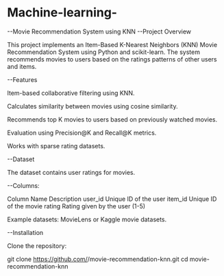 # Machine-learning-
--Movie Recommendation System using KNN
--Project Overview

This project implements an Item-Based K-Nearest Neighbors (KNN) Movie Recommendation System using Python and scikit-learn.
The system recommends movies to users based on the ratings patterns of other users and items.

--Features

Item-based collaborative filtering using KNN.

Calculates similarity between movies using cosine similarity.

Recommends top K movies to users based on previously watched movies.

Evaluation using Precision@K and Recall@K metrics.

Works with sparse rating datasets.

--Dataset

The dataset contains user ratings for movies.

--Columns:

Column Name	Description
user_id	Unique ID of the user
item_id	Unique ID of the movie
rating	Rating given by the user (1-5)

Example datasets: MovieLens
 or Kaggle movie datasets.


--Installation

Clone the repository:

git clone https://github.com/<your-username>/movie-recommendation-knn.git
cd movie-recommendation-knn
